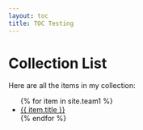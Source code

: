```yaml
---
layout: toc
title: TOC Testing
---
```


<h1>Collection List</h1>
<p>Here are all the items in my collection:</p>

</hr/>

<ul>
{% for item in site.team1 %}
  <li><a href="{{ item.url }}">{{ item.title }}</a></li>
{% endfor %}
</ul>
